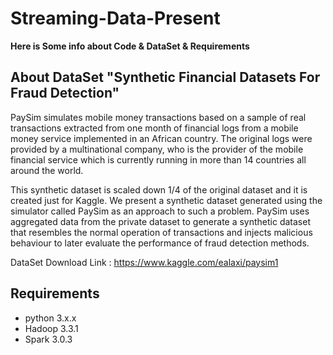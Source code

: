 # Streaming-Data-Present

**Here is Some info about Code & DataSet & Requirements**


## About DataSet "Synthetic Financial Datasets For Fraud Detection"

PaySim simulates mobile money transactions based on a sample of real transactions extracted from one month of financial logs from a mobile money service implemented in an African country. The original logs were provided by a multinational company, who is the provider of the mobile financial service which is currently running in more than 14 countries all around the world.

This synthetic dataset is scaled down 1/4 of the original dataset and it is created just for Kaggle.
We present a synthetic dataset generated using the simulator called PaySim as an approach to such a problem. PaySim uses aggregated data from the private dataset to generate a synthetic dataset that resembles the normal operation of transactions and injects malicious behaviour to later evaluate the performance of fraud detection methods.

DataSet Download Link : https://www.kaggle.com/ealaxi/paysim1

## Requirements
- python 3.x.x
- Hadoop 3.3.1
- Spark 3.0.3
